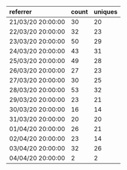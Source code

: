 | referrer          | count | uniques |
| :---------------- | :---- | :------ |
| 21/03/20 20:00:00 | 30    | 20      |
| 22/03/20 20:00:00 | 32    | 23      |
| 23/03/20 20:00:00 | 50    | 29      |
| 24/03/20 20:00:00 | 43    | 31      |
| 25/03/20 20:00:00 | 49    | 28      |
| 26/03/20 20:00:00 | 27    | 23      |
| 27/03/20 20:00:00 | 30    | 25      |
| 28/03/20 20:00:00 | 53    | 32      |
| 29/03/20 20:00:00 | 23    | 21      |
| 30/03/20 20:00:00 | 16    | 14      |
| 31/03/20 20:00:00 | 20    | 20      |
| 01/04/20 20:00:00 | 26    | 21      |
| 02/04/20 20:00:00 | 23    | 14      |
| 03/04/20 20:00:00 | 32    | 26      |
| 04/04/20 20:00:00 | 2     | 2       |
